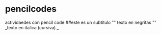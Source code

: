 # pencilcodes
actividaedes con pencil code
##este es un subtitulo
"" texto en negritas ""
_texto en italica (cursiva) _

